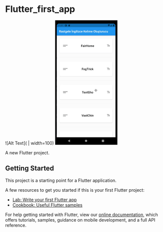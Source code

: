 # Flutter_first_app

![Alt Text]( | width=100)
<img src="https://github.com/ouzdev/Flutter_First_App/blob/master/screenshot.gif" data-canonical-src="https://github.com/ouzdev/Flutter_First_App/blob/master/screenshot.gif" width="200" height="400" />

A new Flutter project.

## Getting Started

This project is a starting point for a Flutter application.

A few resources to get you started if this is your first Flutter project:

- [Lab: Write your first Flutter app](https://flutter.dev/docs/get-started/codelab)
- [Cookbook: Useful Flutter samples](https://flutter.dev/docs/cookbook)

For help getting started with Flutter, view our
[online documentation](https://flutter.dev/docs), which offers tutorials,
samples, guidance on mobile development, and a full API reference.
